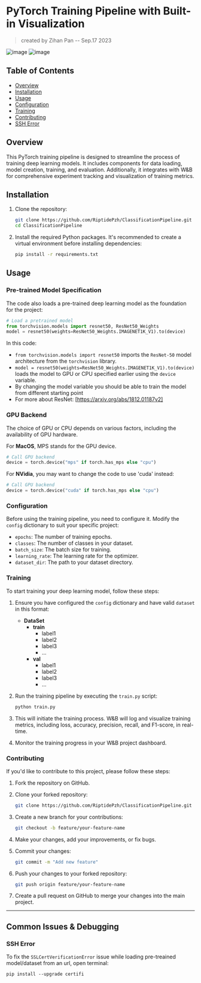 # PyTorch Training Pipeline with Built-in Visualization
> created by Zihan Pan -- Sep.17 2023

![image](https://github.com/RiptidePzh/ClassificationPipeline/assets/85790664/d58885ad-64a4-44b4-bf67-49e2a3402a98)
![image](https://github.com/RiptidePzh/ClassificationPipeline/assets/85790664/53b17123-e47b-4435-8c18-a0afaf053229)

## Table of Contents
- [Overview](#overview)
- [Installation](#installation)
- [Usage](#usage)
- [Configuration](#configuration)
- [Training](#training)
- [Contributing](#contributing)
- [SSH Error](#ssh-error)

## Overview

This PyTorch training pipeline is designed to streamline the process of training deep learning models. It includes components for data loading, model creation, training, and evaluation. Additionally, it integrates with W&B for comprehensive experiment tracking and visualization of training metrics.

## Installation

1. Clone the repository:

   ```bash
   git clone https://github.com/RiptidePzh/ClassificationPipeline.git
   cd ClassificationPipeline
   ```

2. Install the required Python packages. It's recommended to create a virtual environment before installing dependencies:

   ```bash
   pip install -r requirements.txt
   ```

## Usage

### Pre-trained Model Specification
The code also loads a pre-trained deep learning model as the foundation for the project:
```python
# Load a pretrained model
from torchvision.models import resnet50, ResNet50_Weights
model = resnet50(weights=ResNet50_Weights.IMAGENET1K_V1).to(device)
```
In this code:
- `from torchvision.models import resnet50` imports the `ResNet-50` model architecture from the `torchvision` library. 
- `model = resnet50(weights=ResNet50_Weights.IMAGENET1K_V1).to(device)` loads the model to GPU or CPU specified earlier using the `device` variable.
- By changing the model variable you should be able to train the model from different starting point
- For more about ResNet: [https://arxiv.org/abs/1812.01187v2]

### GPU Backend
The choice of GPU or CPU depends on various factors, including the availability of GPU hardware.


For **MacOS**, MPS stands for the GPU device.
```python
# Call GPU backend
device = torch.device("mps" if torch.has_mps else "cpu")
```

For **NVidia**, you may want to change the code to use 'cuda' instead:
```python
# Call GPU backend
device = torch.device("cuda" if torch.has_mps else "cpu")
```

### Configuration

Before using the training pipeline, you need to configure it. Modify the `config` dictionary to suit your specific project:

- `epochs`: The number of training epochs.
- `classes`: The number of classes in your dataset.
- `batch_size`: The batch size for training.
- `learning_rate`: The learning rate for the optimizer.
- `dataset_dir`: The path to your dataset directory.

### Training

To start training your deep learning model, follow these steps:

1. Ensure you have configured the `config` dictionary and have valid `dataset` in this format:
   - **DataSet**
     - **train**
       - label1
       - label2
       - label3
       - ...
     - **val**
       - label1
       - label2
       - label3
       - ...


2. Run the training pipeline by executing the `train.py` script:

   ```bash
   python train.py
   ```

3. This will initiate the training process. W&B will log and visualize training metrics, including loss, accuracy, precision, recall, and F1-score, in real-time.

4. Monitor the training progress in your W&B project dashboard.

### Contributing

If you'd like to contribute to this project, please follow these steps:

1. Fork the repository on GitHub.

2. Clone your forked repository:

   ```bash
   git clone https://github.com/RiptidePzh/ClassificationPipeline.git
   ```

3. Create a new branch for your contributions:

   ```bash
   git checkout -b feature/your-feature-name
   ```

4. Make your changes, add your improvements, or fix bugs.

5. Commit your changes:

   ```bash
   git commit -m "Add new feature"
   ```

6. Push your changes to your forked repository:

   ```bash
   git push origin feature/your-feature-name
   ```

7. Create a pull request on GitHub to merge your changes into the main project.

---
## Common Issues & Debugging
### SSH Error

To fix the `SSLCertVerificationError` issue while loading pre-treained model/dataset from an url, open terminal:
```
pip install --upgrade certifi
```
